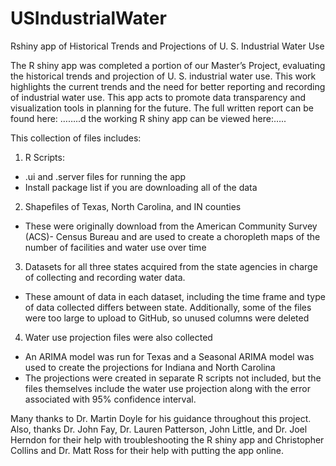 # USIndustrialWater
Rshiny app of Historical Trends and Projections of U. S. Industrial Water Use

The R shiny app was completed a portion of our Master’s Project, evaluating the historical trends and projection of U. S. industrial water use. This work highlights the current trends and the need for better reporting and recording of industrial water use. This app acts to promote data transparency and visualization tools in planning for the future. The full written report can be found here: ……..d the working R shiny app can be viewed here:…..

This collection of files includes:

 1. R Scripts:
  - .ui and .server files for running the app
  - Install package list if you are downloading all of the data

 2.	Shapefiles of Texas, North Carolina, and IN counties

  - These were originally download from the American Community Survey (ACS)- Census Bureau and are used to create a choropleth maps of         the number of facilities and water use over time

 3.	Datasets for all three states acquired from the state agencies in charge of collecting and recording water data. 

  - These amount of data in each dataset, including the time frame and type of data collected differs between state. Additionally, some        of the files were too large to upload to GitHub, so unused columns were deleted

 4.	Water use projection files were also collected
   - An ARIMA model was run for Texas and a Seasonal ARIMA model was used to create the projections for Indiana and North Carolina
   - The projections were created in separate R scripts not included, but the files themselves include the water use projection along            with the error associated with 95% confidence interval. 
   
Many thanks to Dr. Martin Doyle for his guidance throughout this project. Also, thanks Dr. John Fay, Dr. Lauren Patterson, John Little, and Dr. Joel Herndon for their help with troubleshooting the R shiny app and Christopher Collins and Dr. Matt Ross for their help with putting the app online.     
